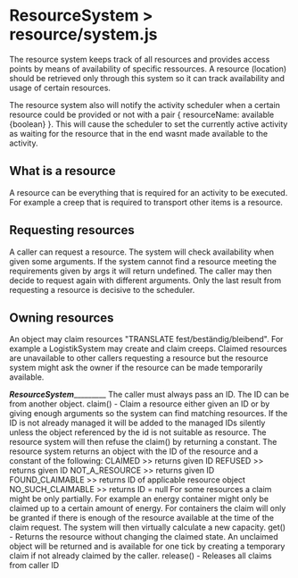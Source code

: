 
# ResourceSystem > resource/system.js
The resource system keeps track of all resources and provides access points
by means of availability of specific ressources.
A resource (location) should be retrieved only through this system so it can track
availability and usage of certain resources.

The resource system also will notify the activity scheduler when a certain
resource could be provided or not with a pair { resourceName: available {boolean} }.
This will cause the scheduler to set the currently active activity as waiting for
the resource that in the end wasnt made available to the activity.

## What is a resource
A resource can be everything that is required for an activity to be executed.
For example a creep that is required to transport other items is a resource.

## Requesting resources
A caller can request a resource. The system will check availability when given
some arguments.
If the system cannot find a resource meeting the requirements given by args it will
return undefined. The caller may then decide to request again with different arguments.
Only the last result from requesting a resource is decisive to the scheduler.

## Owning resources
An object may claim resources "TRANSLATE fest/beständig/bleibend". For example a LogistikSystem may create and claim
creeps.
Claimed resources are unavailable to other callers requesting a resource but the
resource system might ask the owner if the resource can be made temporarily available.


___ResourceSystem____________
The caller must always pass an ID. The ID can be from another object.
claim() - Claim a resource either given an ID or by giving enough arguments so the system
					can find matching resources.
					  If the ID is not already managed it will be added to the managed IDs silently
					unless the object referenced by the id is not suitable as resource. The
					resource system will then refuse the claim() by returning a constant.
					  The resource system returns an object with the ID of the resource
					and a constant of the following:
					CLAIMED >> returns given ID
					REFUSED >> returns given ID
					NOT_A_RESOURCE >> returns given ID
					FOUND_CLAIMABLE >> returns ID of applicable resource object
					NO_SUCH_CLAIMABLE >> returns ID = null
					  For some resources a claim might be only partially. For example an energy
					container might only be claimed up to a certain amount of energy.
					For containers the claim will only be granted if there is enough of the resource
					available at the time of the claim request. The system will then virtually
					calculate a new capacity.
get() 	- Returns the resource without changing the claimed state. An unclaimed object will
					be returned and is available for one tick by creating a temporary claim
					if not already claimed by the caller.
release() - Releases all claims from caller ID
